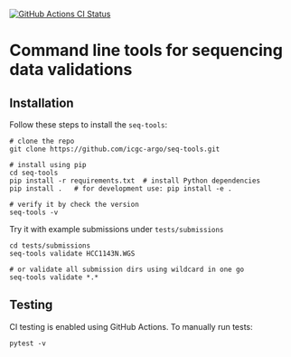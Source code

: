 [![GitHub Actions CI Status](https://github.com/icgc-argo/seq-tools/workflows/CI%20tests/badge.svg)](https://github.com/icgc-argo/seq-tools/actions)

# Command line tools for sequencing data validations

## Installation

Follow these steps to install the `seq-tools`:
```
# clone the repo
git clone https://github.com/icgc-argo/seq-tools.git

# install using pip
cd seq-tools
pip install -r requirements.txt  # install Python dependencies
pip install .   # for development use: pip install -e .

# verify it by check the version
seq-tools -v
```

Try it with example submissions under `tests/submissions`
```
cd tests/submissions
seq-tools validate HCC1143N.WGS

# or validate all submission dirs using wildcard in one go
seq-tools validate *.*
```

## Testing

CI testing is enabled using GitHub Actions. To manually run tests:
```
pytest -v
```
